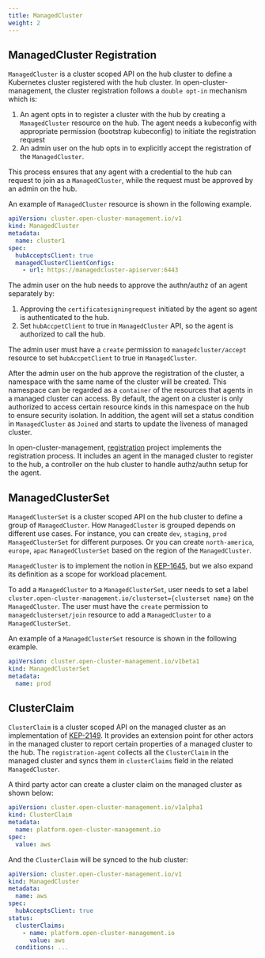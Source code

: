 ```yaml
---
title: ManagedCluster
weight: 2
---
```


## ManagedCluster Registration

`ManagedCluster` is a cluster scoped API on the hub cluster to define a Kubernetes cluster registered with the hub cluster. In open-cluster-management, the cluster registration follows a `double opt-in` mechanism which is:

1. An agent opts in to register a cluster with the hub by creating a `ManagedCluster` resource on the hub. The agent needs a kubeconfig with appropriate permission (bootstrap kubeconfig) to initiate the registration request
2. An admin user on the hub opts in to explicitly accept the registration of the `ManagedCluster`.

This process ensures that any agent with a credential to the hub can request to join as a `ManagedCluster`, while the request must be approved by an admin on the hub.

An example of `ManagedCluster` resource is shown in the following example.

```yaml
apiVersion: cluster.open-cluster-management.io/v1
kind: ManagedCluster
metadata:
  name: cluster1
spec:
  hubAcceptsClient: true
  managedClusterClientConfigs:
    - url: https://managedcluster-apiserver:6443
```

The admin user on the hub needs to approve the authn/authz of an agent separately by:

1. Approving the `certificatesigningrequest` initiated by the agent so agent is authenticated to the hub.
2. Set `hubAccpetClient` to true in `ManagedCluster` API, so the agent is authorized to call the hub.

The admin user must have a `create` permission to `managedcluster/accept` resource to set `hubAccpetClient` to true in `ManagedCluster`.

After the admin user on the hub approve the registration of the cluster, a namespace with the same name of the cluster will be created. This namespace can be regarded as a `container` of the resources that agents in a managed cluster can access. By default, the agent on a cluster is only authorized to access certain resource kinds in this namespace on the hub to ensure security isolation. In addition, the agent will set a status condition in `ManagedCluster` as `Joined` and starts to update the liveness of managed cluster.

In open-cluster-management, [registration](https://github.com/open-cluster-management-io/registration) project implements the registration process. It includes an agent in the managed cluster to register to the hub, a controller on the hub cluster to handle authz/authn setup for the agent.

## ManagedClusterSet

`ManagedClusterSet` is a cluster scoped API on the hub cluster to define a group of `ManagedCluster`. How `ManagedCluster` is grouped depends on different use cases. For instance, you can create `dev`, `staging`, `prod` `ManagedClusterSet` for different purposes. Or you can create `north-america`, `europe`, `apac` `ManagedClusterSet` based on the region of the `ManagedCluster`.

`ManagedCluster` is to implement the notion in [KEP-1645](https://github.com/kubernetes/enhancements/tree/master/keps/sig-multicluster/1645-multi-cluster-services-api), but we also expand its definition as a scope for workload placement.

To add a `ManagedCluster` to a `ManagedClusterSet`, user needs to set a label `cluster.open-cluster-management.io/clusterset={clusterset name}` on the `ManagedCluster`. The user must have the `create` permission to `managedclusterset/join` resource to add a `ManagedCluster` to a `ManagedClusterSet`.

An example of a `ManagedClusterSet` resource is shown in the following example.

```yaml
apiVersion: cluster.open-cluster-management.io/v1beta1
kind: ManagedClusterSet
metadata:
  name: prod
```

## ClusterClaim

`ClusterClaim` is a cluster scoped API on the managed cluster as an implementation of [KEP-2149](https://github.com/kubernetes/enhancements/tree/master/keps/sig-multicluster/2149-clusterid). It provides an extension point for other actors in the managed cluster to report certain properties of a managed cluster to the hub. The `registration-agent` collects all the `ClusterClaim` in the managed cluster and syncs them in `clusterClaims` field in the related `ManagedCluster`.

A third party actor can create a cluster claim on the managed cluster as shown below:

```yaml
apiVersion: cluster.open-cluster-management.io/v1alpha1
kind: ClusterClaim
metadata:
  name: platform.open-cluster-management.io
spec:
  value: aws
```

And the `ClusterClaim` will be synced to the hub cluster:

```yaml
apiVersion: cluster.open-cluster-management.io/v1
kind: ManagedCluster
metadata:
  name: aws
spec:
  hubAcceptsClient: true
status:
  clusterClaims:
    - name: platform.open-cluster-management.io
      value: aws
  conditions: ...
```
